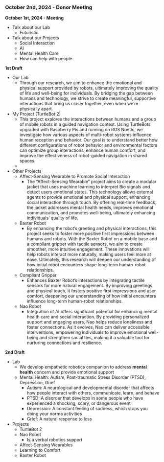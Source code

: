 
### October 2nd, 2024 - Donor Meeting

**October 1st, 2024 - Meeting**
- Talk about our Lab
	- Futuristic
- Talk about our Projects
	- Social Interaction
	- AI
	- Mental Health Care
	- How can help with people

**1st Draft**
- Our Lab
	- Through our research, we aim to enhance the emotional and physical support provided by robots, ultimately improving the quality of life and well-being for individuals. By bridging the gap between humans and technology, we strive to create meaningful, supportive interactions that bring us closer together, even when we’re physically apart.
- My Project (TurtleBot 2)
	- This project explores the interactions between humans and a group of mobile robots in a guided navigation context. Using TurtleBots upgraded with Raspberry Pis and running on ROS Noetic, we investigate how various aspects of multi-robot systems influence human reception and behavior. Our goal is to understand better how different configurations of robot behavior and environmental factors can optimize group interactions, enhance human comfort, and improve the effectiveness of robot-guided navigation in shared spaces.
	- 
- Other Projects 
	- Affect-Sensing Wearable to Promote Social Interaction
		- The “Affect-Sensing Wearable” project aims to create a modular jacket that uses machine learning to interpret Bio signals and detect users emotional states. This technology allows external agents to provide emotional and physical support, enhancing social interaction through touch. By offering real-time feedback, the jacket addresses mental health needs, improves emotional communication, and promotes well-being, ultimately enhancing individuals’ quality of life.
	- Baxter Robot
		- By enhancing the robot’s greeting and physical interactions, this project seeks to foster more positive first impressions between humans and robots. With the Baxter Robot on a mobile base and a compliant gripper with tactile sensors, we aim to create smoother, more intuitive engagement. These innovations will help robots interact more naturally, making users feel more at ease. Ultimately, this research will deepen our understanding of how initial robot encounters shape long-term human-robot relationships.
	- Compliant Gripper
		- Enhances Baxter Robot’s interactions by integrating tactile sensors for more natural engagement. By improving greetings and physical touch, it fosters positive first impressions and user comfort, deepening our understanding of how initial encounters influence long-term human-robot relationships.
	- Nao Robot
		- Integration of AI offers significant potential for enhancing mental health care and social interaction. By providing personalized support and engaging users, Nao helps reduce loneliness and foster connections. As it evolves, Nao can deliver accessible interventions, empowering individuals to improve emotional well-being and strengthen social ties, making it a valuable tool for nurturing connections and resilience.

**2nd Draft**
- Lab
	- We develop empathetic robotics companion to address **mental health** concern and provide emotional support
	- Mental Health: Autism, Post-traumatic Stress Disorder (PTSD), Depression, Grief
		- Autism: A neurological and developmental disorder that affects how people interact with others, communicate, learn, and behave
		- PTSD: A disorder that develops in some people who have experienced a shocking, scary, or dangerous event
		- Depression: A constant feeling of sadness, which stops you doing your norma activities
		- Grief: A natural response to loss
- Projects
	- TurtleBot 2
	- Nao Robot
		- Is a verbal robotics support
	- Affect-Sensing Wearables
	- Learning to Comfort
	- Baxter Robot